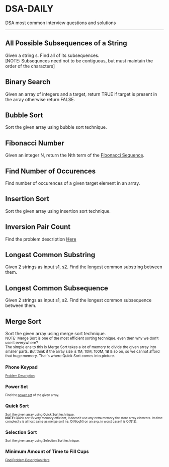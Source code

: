 # DSA-DAILY
DSA most common interview questions and solutions
<hr>



## All Possible Subsequences of a String
Given a string s. Find all of its subsequences.<br>[NOTE: Subsequnces need not to be contiguous, but must maintain the order of the characters]

## Binary Search
Given an array of integers and a target, return TRUE if target is present in the array otherwise return FALSE.

## Bubble Sort
Sort the given array using bubble sort technique.

## Fibonacci Number
Given an integer N, return the Nth term of the <a href="https://en.wikipedia.org/wiki/Fibonacci_number">Fibonacci Sequence</a>. 

## Find Number of Occurences
Find number of occurences of a given target element in an array.

## Insertion Sort
Sort the given array using insertion sort technique.

## Inversion Pair Count
Find the problem description <a href="https://practice.geeksforgeeks.org/problems/inversion-of-array-1587115620/1/">Here</a>

## Longest Common Substring
Given 2 strings as input s1, s2. Find the longest common substring between them.

## Longest Common Subsequence
Given 2 strings as input s1, s2. Find the longest common subsequence between them.

## Merge Sort
Sort the given array using merge sort technique.<br>
<small>NOTE: Merge Sort is one of the most efficient sorting technique, even then why we don't use it everywhere?<br> The simple ans to this is Merge Sort takes a lot of memory to divide the given array into smaller parts. But think if the array size is 1M, 10M, 100M, 1B & so on, so we cannot afford that huge memory. That's where Quick Sort comes into picture.<small>

## Phone Keypad
<a href="https://leetcode.com/problems/letter-combinations-of-a-phone-number/">Problem Description</a>

## Power Set
Find the <a href="https://en.wikipedia.org/wiki/Power_set">power set</a> of the given array. 

## Quick Sort
Sort the given array using Quick Sort technique.<br>
**NOTE:** Quick sort is very memory efficient, it doesn't use any extra memory the store array elements. Its time complexity is almost same as merge sort i.e. O(NlogN) on an avg, in worst case it is O(N^2).

## Selection Sort
Sort the given array using Selection Sort technique.

## Minimum Amount of Time to Fill Cups
<a href="https://leetcode.com/contest/weekly-contest-301/problems/minimum-amount-of-time-to-fill-cups/">Find Problem Description Here</a>
